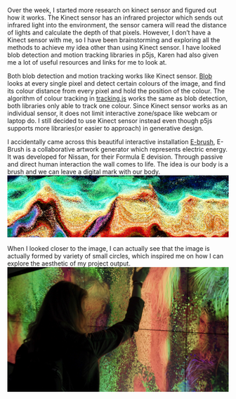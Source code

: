 Over the week, I started more research on kinect sensor and figured out how it works. The Kinect sensor has an infrared projector which sends out infrared light into the environment, the sensor camera will read the distance of lights and calculate the depth of that pixels. However, I don’t have a Kinect sensor with me, so I have been brainstorming and exploring all the methods to achieve my idea other than using Kinect sensor. I have looked blob detection and motion tracking libraries in p5js, Karen had also given me a lot of useful resources and links for me to look at. 

Both blob detection and motion tracking works like Kinect sensor. [Blob](https://en.wikipedia.org/wiki/Blob_detection) looks at every single pixel and detect certain colours of the image, and find its colour distance from every pixel and hold the position of the colour. The algorithm of colour tracking in [tracking.js](https://trackingjs.com) works the same as blob detection, both libraries only able to track one colour. Since Kinect sensor works as an individual sensor, it does not limit interactive zone/space like webcam or laptop do. I still decided to use Kinect sensor instead even though p5js supports more libraries(or easier to approach) in generative design. 

I accidentally came across this beautiful interactive installation [E-brush](https://www.behance.net/gallery/79341981/E-Brush), E-Brush is a collaborative artwork generator which represents electric energy. It was developed for Nissan, for their Formula E devision. Through passive and direct human interaction the wall comes to life. The idea is our body is a brush and we can leave a digital mark with our body.<img src = "images/ebrush.jpg">

When I looked closer to the image, I can actually see that the image is actually formed by variety of small circles, which inspired me on how I can explore the aesthetic of my project output. 
<img src = "images/ebrush1.jpg">

